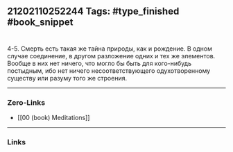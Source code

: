 21202110252244
Tags: #type_finished #book_snippet 
---
# 

 4-5. Смерть есть такая же тайна природы, как и рождение. В одном случае соединение, в другом разложение одних и тех же элементов. Вообще в них нет ничего, что могло бы быть для кого-нибудь постыдным, ибо нет ничего несоответствующего одухотворенному существу или разуму того же строения. 

---
### Zero-Links
 - [[00 (book) Meditations]]
---
### Links
